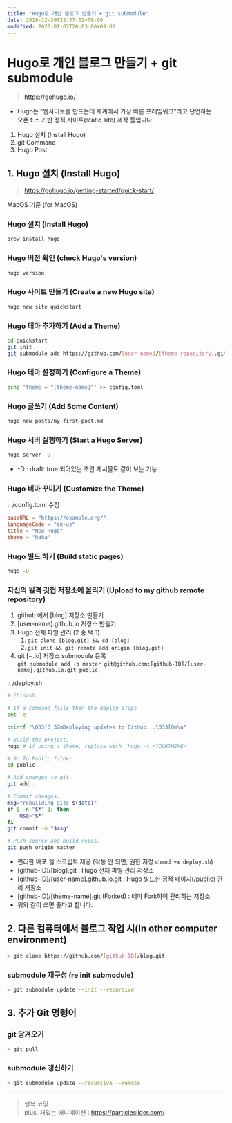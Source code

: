 ```yaml
---
title: "Hugo로 개인 블로그 만들기 + git submodule"
date: 2019-12-30T22:37:32+09:00
modified: 2020-01-07T20:03:00+09:00
---
```


# Hugo로 개인 블로그 만들기 + git submodule

> <https://gohugo.io/>

- Hugo는 "웹사이트를 만드는데 세계에서 가장 빠른 프레임워크"라고 단언하는  
  오픈소스 기반 정적 사이트(static site) 제작 툴입니다.

1. Hugo 설치 (Install Hugo)
2. git Command
3. Hugo Post

## 1. Hugo 설치 (Install Hugo)

> <https://gohugo.io/getting-started/quick-start/>

MacOS 기준 (for MacOS)

### Hugo 설치 (Install Hugo)

```bash
brew install hugo
```

### Hugo 버전 확인 (check Hugo's version)

```bash
hugo version
```

### Hugo 사이트 만들기 (Create a new Hugo site)

```bash
hugo new site quickstart
```

### Hugo 테마 추가하기 (Add a Theme)

```bash
cd quickstart
git init
git submodule add https://github.com/[user-name]/[theme-repository].git themes/[theme-name]
```

### Hugo 테마 설정하기 (Configure a Theme)

```bash
echo 'theme = "[theme-name]"' >> config.toml
```

### Hugo 글쓰기 (Add Some Content)

```bash
hugo new posts/my-first-post.md
```

### Hugo 서버 실행하기 (Start a Hugo Server)

```bash
hugo server -D
```

- -D : draft: true 되어있는 초안 게시물도 같이 보는 기능

### Hugo 테마 꾸미기 (Customize the Theme)

:: /config.toml 수정

```toml
baseURL = "https://example.org/"
languageCode = "en-us"
title = "New Hugo"
theme = "haha"
```

### Hugo 빌드 하기 (Build static pages)

```bash
hugo -D
```

### 자신의 원격 깃헙 저장소에 올리기 (Upload to my github remote repository)

1. github 에서 [blog] 저장소 만들기
2. [user-name].github.io 저장소 만들기
3. Hugo 전체 파일 관리 (2 중 택 1)
   1. ```git clone [blog.git] && cd [blog]```
   2. ```git init && git remote add origin [blog.git]```
4. git [~.io] 저장소 submodule 등록  
    ```git submodule add -b master git@github.com:[github-ID]/[user-name].github.io.git public```

:: /deploy.sh

```bash
#!/bin/sh

# If a command fails then the deploy stops
set -e

printf "\033[0;32mDeploying updates to GitHub...\033[0m\n"

# Build the project.
hugo # if using a theme, replace with `hugo -t <YOURTHEME>`

# Go To Public folder
cd public

# Add changes to git.
git add .

# Commit changes.
msg="rebuilding site $(date)"
if [ -n "$*" ]; then
	msg="$*"
fi
git commit -m "$msg"

# Push source and build repos.
git push origin master
```

- 편리한 배포 쉘 스크립트 제공 (작동 안 되면, 권한 지정 ```chmod +x deploy.sh```)
- [github-ID]/[blog].git : Hugo 전체 파일 관리 저장소
- [github-ID]/[user-name].github.io.git : Hugo 빌드한 정적 페이지(/public) 관리 저장소
- [github-ID]/[theme-name].git (Forked) : 테마 Fork하여 관리하는 저장소
- 위와 같이 쓰면 좋다고 합니다.

## 2. 다른 컴퓨터에서 블로그 작업 시(In other computer environment)

```bash
> git clone https://github.com/[github-ID]/blog.git
```

### submodule 재구성 (re init submodule)

```bash
> git submodule update --init --recursive
```

## 3. 추가 Git 명령어

### git 당겨오기

```bash
> git pull
```

### submodule 갱신하기

```bash
> git submodule update --recursive --remote
```

---

> 행복 코딩  
> plus. 재밌는 애니메이션 : <https://particleslider.com/>
